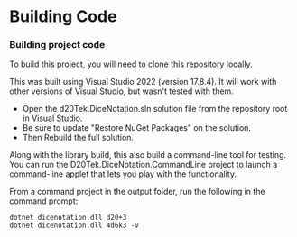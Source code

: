 # Building Code

### Building project code

To build this project, you will need to clone this repository locally.

This was built using Visual Studio 2022 (version 17.8.4). It will work with other versions of Visual Studio, but wasn't tested with them.

* Open the d20Tek.DiceNotation.sln solution file from the repository root in Visual Studio.
* Be sure to update "Restore NuGet Packages" on the solution.
* Then Rebuild the full solution.

Along with the library build, this also build a command-line tool for testing. You can run the D20Tek.DiceNotation.CommandLine project to launch a command-line applet that lets you play with the functionality.

From a command project in the output folder, run the following in the command prompt:

```
dotnet dicenotation.dll d20+3
dotnet dicenotation.dll 4d6k3 -v
```
